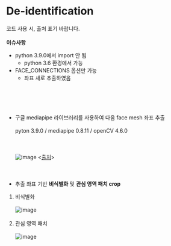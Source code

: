 # De-identification
코드 사용 시, 출처 표기 바랍니다.
<br><br/>
**이슈사항**
- python 3.9.0에서 import 안 됨
  - python 3.6 환경에서 가능
- FACE_CONNECTIONS 옵션만 가능
  - 좌표 새로 추출하였음
<br><br/>
<br><br/>
<br><br/>
- 구글 mediapipe 라이브러리를 사용하여 다음 face mesh 좌표 추출 <br><br/>
  pyton 3.9.0 / mediapipe 0.8.11 / openCV 4.6.0 <br><br/><br><br/>
![image](https://github.com/L-YUNNA/De-identification/assets/129636660/e46258d7-5587-49b4-b252-f622fb0056ce) 
<[출처](https://developers.google.com/mediapipe/solutions/vision/face_landmarker)>
<br><br/>
<br><br/>
- 추출 좌표 기반 **비식별화** 및 **관심 영역 패치 crop**
1. 비식별화 <br><br/>
  ![image](https://github.com/L-YUNNA/De-identification/assets/129636660/203a7432-0945-405e-bb9c-4223c8d5675e)
  <br><br/>
2. 관심 영역 패치 <br><br/>
  ![image](https://github.com/L-YUNNA/De-identification/assets/129636660/cee2f7cc-63d5-4912-a5d0-a69bca5fb402)
  <br><br/>

